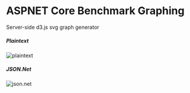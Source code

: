 # ASPNET Core Benchmark Graphing
Server-side d3.js svg graph generator

##### Plaintext
![plaintext](https://d3renderer.azurewebsites.net/plaintext/v7?src=1)

##### JSON.Net
![json.net](https://d3renderer.azurewebsites.net/json/v5?src=1)
